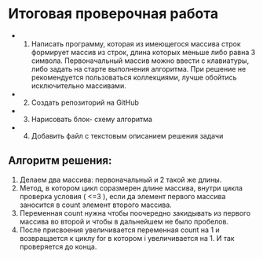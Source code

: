 # Итоговая проверочная работа
* 1. Написать программу, которая из имеющегося массива строк формирует массив из строк, длина которых меньше либо равна 3 символа. Первоначальный массив можно ввести с клавиатуры, либо задать на старте выполнения алгоритма. При решение не рекомендуется пользоваться коллекциями, лучше обойтись исключительно массивами.
* 2. Создать репозиторий на GitHub
* 3. Нарисовать блок- схему алгоритма
* 4. Добавить файл с текстовым описанием решения  задачи

##  Алгоритм решения:
1. Делаем два массива: первоначальный и 2 такой же длины.
2. Метод, в котором цикл соразмерен длине массива, внутри цикла проверка условия ( <=3 ), если да элемент первого массива заносится в count элемент второго массива. 
3. Переменная count нужна чтобы поочередно закидывать из первого массива во второй и чтобы в дальнейшем не было пробелов.
4. После присвоения увеличивается переменная count на 1 и возвращается к циклу for в котором i увеличивается на 1. И так проверяется до конца.
